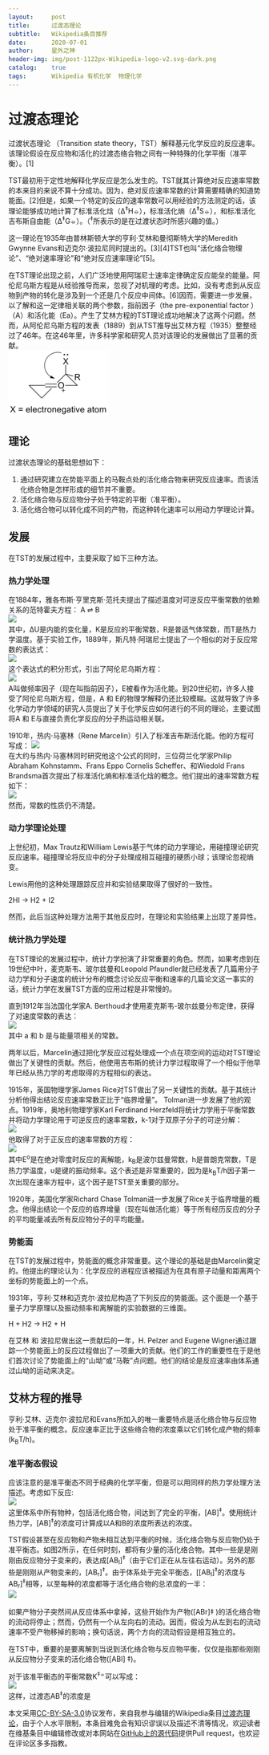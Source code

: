 ```yaml
---
layout:     post
title:      过渡态理论
subtitle:   Wikipedia条目推荐
date:       2020-07-01
author:     星外之神
header-img: img/post-1122px-Wikipedia-logo-v2.svg-dark.png
catalog:    true
tags:       Wikipedia 有机化学  物理化学
---
```


# 过渡态理论

过渡状态理论 （Transition state theory，TST）解释基元化学反应的反应速率。该理论假设在反应物和活化的过渡态络合物之间有一种特殊的化学平衡（准平衡）。[1]

TST最初用于定性地解释化学反应是怎么发生的。TST就其计算绝对反应速率常数的本来目的来说不算十分成功。因为，绝对反应速率常数的计算需要精确的知道势能面。[2]但是，如果一个特定的反应的速率常数可以用经验的方法测定的话，该理论能够成功地计算了标准活化焓（Δ<sup>‡</sup>H⦵），标准活化熵（Δ<sup>‡</sup>S⦵），和标准活化吉布斯自由能（Δ<sup>‡</sup>G⦵）。（<sup>‡</sup>所表示的是在过渡状态时所感兴趣的值。）

这一理论在1935年由普林斯顿大学的亨利·艾林和曼彻斯特大学的Meredith Gwynne Evans和迈克尔·波拉尼同时提出的。[3][4]TST也叫“活化络合物理论”、“绝对速率理论”和“绝对反应速率理论”[5]。

在TST理论出现之前，人们广泛地使用阿瑞尼士速率定律确定反应能垒的能量。阿伦尼乌斯方程是从经验推导而来，忽视了对机理的考虑。比如，没有考虑到从反应物到产物的转化是涉及到一个还是几个反应中间体。[6]因而，需要进一步发展，以了解和这一定律相关联的两个参数，指前因子（the pre-exponential factor ）（A）和活化能（Ea）。产生了艾林方程的TST理论成功地解决了这两个问题。然而，从阿伦尼乌斯方程的发表（1889）到从TST推导出艾林方程（1935）整整经过了46年。在这46年里，许多科学家和研究人员对该理论的发展做出了显著的贡献。  
![溴甲烷和氢氧根阴离子之间的双分子亲核取代(SN2) 反应](/img/post-200px-Axialoxo.png)

## 理论

过渡状态理论的基础思想如下：

1. 通过研究建立在势能平面上的马鞍点处的活化络合物来研究反应速率。而该活化络合物是怎样形成的细节并不重要。
2. 活化络合物与反应物分子处于特定的平衡（准平衡）。
3. 活化络合物可以转化成不同的产物，而这种转化速率可以用动力学理论计算。

## 发展

在TST的发展过程中，主要采取了如下三种方法。

### 热力学处理

在1884年，雅各布斯·亨里克斯·范托夫提出了描述温度对可逆反应平衡常数的依赖关系的范特霍夫方程：
A ⇌ B  
![](过渡态理论述图2.svg)  
其中，ΔU是内能的变化量，K是反应的平衡常数，R是普适气体常数，而T是热力学温度。基于实验工作，1889年，斯凡特·阿瑞尼士提出了一个相似的对于反应常数的表达式：  
![](过渡态理论述图3.svg)  
这个表达式的积分形式，引出了阿伦尼乌斯方程：  
![](过渡态理论述图4.svg)  
A叫做频率因子（现在叫指前因子），E被看作为活化能。到20世纪初，许多人接受了阿伦尼乌斯方程，但是，A 和 E的物理学解释仍还比较模糊。这就导致了许多化学动力学领域的研究人员提出了关于化学反应如何进行的不同的理论，主要试图将A 和 E与直接负责化学反应的分子热运动相关联。

1910年，热内·马塞林（Rene Marcelin）引入了标准吉布斯活化能。他的方程可写成：
![](过渡态理论述图5.svg)  
在大约与热内·马塞林同时研究他这个公式的同时，三位荷兰化学家Philip Abraham Kohnstamm、Frans Eppo Cornelis Scheffer、和Wiedold Frans Brandsma首次提出了标准活化熵和标准活化焓的概念。他们提出的速率常数方程如下：  
![](过渡态理论述图6.svg)  
然而，常数的性质仍不清楚。

### 动力学理论处理

上世纪初，Max Trautz和William Lewis基于气体的动力学理论，用碰撞理论研究反应速率。碰撞理论将反应中的分子处理成相互碰撞的硬质小球；该理论忽视熵变。

Lewis用他的这种处理跟踪反应并和实验结果取得了很好的一致性。

2HI → H2 + I2

然而，此后当这种处理方法用于其他反应时，在理论和实验结果上出现了差异性。

### 统计热力学处理

在TST理论的发展过程中，统计力学扮演了非常重要的角色。然而，如果考虑到在19世纪中叶，麦克斯韦、玻尔兹曼和Leopold Pfaundler就已经发表了几篇用分子动力学和分子速度的统计分布的概念讨论反应平衡和速率的几篇论文这一事实的话，统计力学在发展TST方面的应用过程是非常慢的。

直到1912年当法国化学家A. Berthoud才使用麦克斯韦-玻尔兹曼分布定律，获得了对速度常数的表达：  
![](过渡态理论述图7.svg)  
其中 a 和 b 是与能量项相关的常数。

两年以后，Marcelin通过把化学反应过程处理成一个点在项空间的运动对TST理论做出了关键性的贡献。然后，他使用吉布斯的统计力学过程取得了一个相似于他早年已经从热力学的考虑取得的方程相似的表达。

1915年，英国物理学家James Rice对TST做出了另一关键性的贡献。基于其统计分析他得出结论反应速率常数正比于“临界增量”。 Tolman进一步发展了他的观点。1919年，奥地利物理学家Karl Ferdinand Herzfeld将统计力学用于平衡常数并将动力学理论用于可逆反应的速率常数，k-1对于双原子分子的可逆分解：  
![](过渡态理论述图8.svg)  
他取得了对于正反应的速率常数的方程：  
![](过渡态理论述图9.svg)  
其中E<sup>o</sup>是在绝对零度时反应的离解能，k<sub>B</sub>是波尔兹曼常数，h是普朗克常数，T是热力学温度，υ是键的振动频率。这个表述是非常重要的，因为是k<sub>B</sub>T/h因子第一次出现在速率方程中，这个因子是TST至关重要的部分。

1920年，美国化学家Richard Chase Tolman进一步发展了Rice关于临界增量的概念。他得出结论一个反应的临界增量（现在叫做活化能）等于所有经历反应的分子的平均能量减去所有反应物分子的平均能量。

### 势能面

在TST的发展过程中，势能面的概念非常重要。这个理论的基础是由Marcelin奠定的。他提出的理论认为：化学反应的进程应该被描述为在具有原子动量和距离两个坐标的势能面上的一个点。

1931年，亨利·艾林和迈克尔·波拉尼构造了下列反应的势能面。这个面是一个基于量子力学原理以及振动频率和离解能的实验数据的三维面。

H + H2 → H2 + H

在艾林 和 波拉尼做出这一贡献后的一年，H. Pelzer and Eugene Wigner通过跟踪一个势能面上的反应过程做出了一项重大的贡献。他们的工作的重要性在于是他们首次讨论了势能面上的“山坳”或“马鞍”点问题。他们的结论是反应速率由体系通过山坳的运动来决定。

## 艾林方程的推导

亨利·艾林、迈克尔·波拉尼和Evans所加入的唯一重要特点是活化络合物与反应物处于准平衡的概念。反应速率正比于这些络合物的浓度乘以它们转化成产物的频率(k<sub>B</sub>T/h)。

### 准平衡态假设

应该注意的是准平衡态不同于经典的化学平衡，但是可以用同样的热力学处理方法描述。考虑如下反应:  
![](过渡态理论述图10.svg)  
这里体系中所有物种，包括活化络合物，间达到了完全的平衡，[AB]<sup>‡</sup>。使用统计热力学，[AB]<sup>‡</sup>的浓度可计算成以A和B的浓度所表达的浓度。

TST假设甚至在反应物和产物未相互达到平衡的时候，活化络合物与反应物仍处于准平衡态。如图2所示，在任何时刻，都将有少量的活化络合物。其中一些是是刚刚由反应物分子变来的，表达成[AB<sub>l</sub>]<sup>‡</sup>（由于它们正在从左往右运动）。另外的那些是刚刚从产物变来的，[AB<sub>r</sub>]<sup>‡</sup>。由于体系处于完全平衡态，[[AB<sub>l</sub>]<sup>‡</sup>的浓度与AB<sub>r</sub>]<sup>‡</sup>相等，以至每种的浓度都等于活化络合物的总浓度的一半：  
![](过渡态理论述图11.svg)  

如果产物分子突然间从反应体系中拿掉，这些开始作为产物([ABr]‡ )的活化络合物的流动将停止；然而，仍然有一个从左向右的流动。因而，假设为从左到右的流动速率不受产物移掉的影响；换句话说，两个方向的流动假设是相互独立的。

在TST中，重要的是要离解到当说到活化络合物与反应物平衡，仅仅是指那些刚刚从反应物分子变来的活化络合物([ABl] ‡)。

对于该准平衡态的平衡常数K<sup>‡⦵</sup>可以写成：  
![](过渡态理论述图11.svg)  
这样，过渡态AB<sup>‡</sup>的浓度是






本文采用[CC-BY-SA-3.0](https://creativecommons.org/licenses/by-sa/3.0/)协议发布，来自我参与编辑的Wikipedia条目[过渡态理论](https://zh.wikipedia.org/wiki/%E8%BF%87%E6%B8%A1%E6%80%81%E7%90%86%E8%AE%BA)，由于个人水平限制，本条目难免会有知识谬误以及描述不清等情况，欢迎读者在维基条目中编辑修改或对本网站在[GitHub上的源代码](https://github.com/wszqkzqk/wszqkzqk.github.io)提供Pull request，也欢迎在评论区多多指教。

